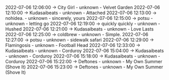 2022-07-06 12:06:00 -> City Girl - unknown - Velvet Garden
2022-07-06 12:10:00 -> Kudasaibeats - unknown - Attached
2022-07-06 12:13:00 -> nohidea. - unknown - sincerely, yours
2022-07-06 12:15:00 -> potsu - unknown - letting go
2022-07-06 12:19:00 -> quickly quickly - unknown - Hushed
2022-07-06 12:21:00 -> Kudasaibeats - unknown - Love Lasts
2022-07-06 12:25:00 -> coldbrew - unknown - Simple.
2022-07-06 12:27:00 -> potsu - unknown - sidewalk safari
2022-07-06 12:29:00 -> Flamingosis - unknown - Football Head
2022-07-06 12:33:00 -> Kudasaibeats - unknown - Corduroy
2022-07-06 15:04:00 -> Kudasaibeats - unknown - Corduroy
2022-07-06 15:18:00 -> Kudasaibeats - unknown - Corduroy
2022-07-06 15:22:00 -> Deftones - unknown - My Own Summer (Shove It)
2022-07-06 15:23:00 -> Deftones - unknown - My Own Summer (Shove It)
